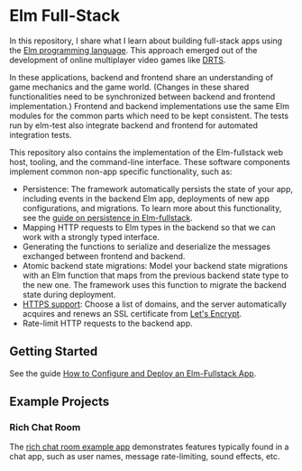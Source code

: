 # Elm Full-Stack

In this repository, I share what I learn about building full-stack apps using the [Elm programming language](https://elm-lang.org). This approach emerged out of the development of online multiplayer video games like [DRTS](https://drtsgame.com).

In these applications, backend and frontend share an understanding of game mechanics and the game world. (Changes in these shared functionalities need to be synchronized between backend and frontend implementation.) Frontend and backend implementations use the same Elm modules for the common parts which need to be kept consistent. The tests run by elm-test also integrate backend and frontend for automated integration tests.

This repository also contains the implementation of the Elm-fullstack web host, tooling, and the command-line interface. These software components implement common non-app specific functionality, such as:

+ Persistence: The framework automatically persists the state of your app, including events in the backend Elm app, deployments of new app configurations, and migrations. To learn more about this functionality, see the [guide on persistence in Elm-fullstack](./guide/persistence-in-elm-fullstack.md).
+ Mapping HTTP requests to Elm types in the backend so that we can work with a strongly typed interface.
+ Generating the functions to serialize and deserialize the messages exchanged between frontend and backend.
+ Atomic backend state migrations: Model your backend state migrations with an Elm function that maps from the previous backend state type to the new one. The framework uses this function to migrate the backend state during deployment.
+ [HTTPS support](./guide/how-to-configure-and-deploy-an-elm-fullstack-app.md#support-https): Choose a list of domains, and the server automatically acquires and renews an SSL certificate from [Let's Encrypt](https://letsencrypt.org/).
+ Rate-limit HTTP requests to the backend app.

## Getting Started

See the guide [How to Configure and Deploy an Elm-Fullstack App](guide/how-to-configure-and-deploy-an-elm-fullstack-app.md).

## Example Projects

### Rich Chat Room

The [rich chat room example app](https://github.com/elm-fullstack/elm-fullstack/tree/master/implement/example-apps/rich-chat-room) demonstrates features typically found in a chat app, such as user names, message rate-limiting, sound effects, etc.

